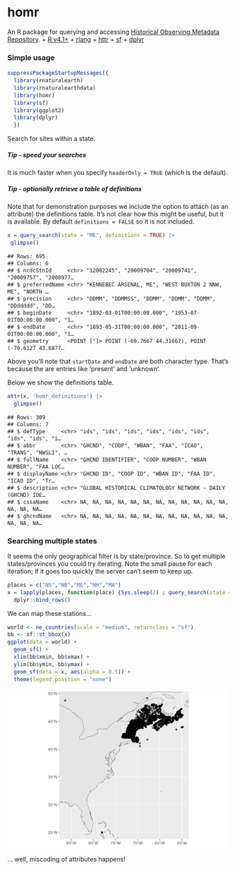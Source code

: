 homr
================

An R package for querying and accessing [Historical Observing Metadata
Repository](https://www.ncei.noaa.gov/access/homr/api). + [R
v4.1+](https://www.r-project.org/) +
[rlang](https://CRAN.R-project.org/package=rlang) +
[httr](https://CRAN.R-project.org/package=httr) +
[sf](https://CRAN.R-project.org/package=sf) +
[dplyr](https://CRAN.R-project.org/package=dplyr)

### Simple usage

``` r
suppressPackageStartupMessages({
  library(rnaturalearth)
  library(rnaturalearthdata)
  library(homr)
  library(sf)
  library(ggplot2)
  library(dplyr)
  })
```

Search for sites within a state.

##### Tip - speed your searches

It is much faster when you specify `headerOnly = TRUE` (which is the
default).

##### Tip - optionally retrieve a table of definitions

Note that for demonstration purposes we include the option to attach (as
an attribute) the definitions table. It’s not clear how this might be
useful, but it is available. By default `definitions = FALSE` so it is
not included.

``` r
x = query_search(state = "ME", definitions = TRUE) |>
 glimpse()
```

    ## Rows: 695
    ## Columns: 6
    ## $ ncdcStnId     <chr> "12002245", "20009704", "20009741", "20009757", "2000977…
    ## $ preferredName <chr> "KENNEBEC ARSENAL, ME", "WEST BUXTON 2 NNW, ME", "NORTH …
    ## $ precision     <chr> "DDMM", "DDMMSS", "DDMM", "DDMM", "DDMM", "DDddddd", "DD…
    ## $ beginDate     <chr> "1892-03-01T00:00:00.000", "1953-07-01T00:00:00.000", "1…
    ## $ endDate       <chr> "1893-05-31T00:00:00.000", "2011-09-01T00:00:00.000", "1…
    ## $ geometry      <POINT [°]> POINT (-69.7667 44.31667), POINT (-70.6127 43.6877…

Above you’ll note that `startDate` and `endDate` are both character
type. That’s because the are entries like ‘present’ and ‘unknown’.

Below we show the definitions table.

``` r
attr(x, 'homr_definitions') |>
  glimpse()
```

    ## Rows: 309
    ## Columns: 7
    ## $ defType     <chr> "ids", "ids", "ids", "ids", "ids", "ids", "ids", "ids", "i…
    ## $ abbr        <chr> "GHCND", "COOP", "WBAN", "FAA", "ICAO", "TRANS", "NWSLI", …
    ## $ fullName    <chr> "GHCND IDENTIFIER", "COOP NUMBER", "WBAN NUMBER", "FAA LOC…
    ## $ displayName <chr> "GHCND ID", "COOP ID", "WBAN ID", "FAA ID", "ICAO ID", "Tr…
    ## $ description <chr> "GLOBAL HISTORICAL CLIMATOLOGY NETWORK - DAILY (GHCND) IDE…
    ## $ cssaName    <chr> NA, NA, NA, NA, NA, NA, NA, NA, NA, NA, NA, NA, NA, NA, NA…
    ## $ ghcndName   <chr> NA, NA, NA, NA, NA, NA, NA, NA, NA, NA, NA, NA, NA, NA, NA…

### Searching multiple states

It seems the only geographical filter is by state/province. So to get
multiple states/provinces you could try iterating. Note the small pause
for each iteration; if it goes too quickly the server can’t seem to keep
up.

``` r
places = c("NS","NB","ME","NH","MA")
x = lapply(places, function(place) {Sys.sleep(2) ; query_search(state = place)} ) |>
  dplyr::bind_rows()
```

We can map these stations…

``` r
world <- ne_countries(scale = "medium", returnclass = "sf")
bb <- sf::st_bbox(x)
ggplot(data = world) +
  geom_sf() +
  xlim(bb$xmin, bb$xmax) +
  ylim(bb$ymin, bb$ymax) +
  geom_sf(data = x, aes(alpha = 0.5)) +
  theme(legend.position = "none") 
```

![](README_files/figure-gfm/unnamed-chunk-5-1.png)<!-- -->

… well, miscoding of attributes happens!

